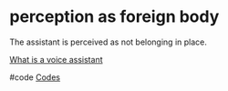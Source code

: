 # perception as foreign body
The assistant is perceived as not belonging in place.

[What is a voice assistant](output/themes/What%20is%20a%20voice%20assistant.md)

#code [Codes](output/codes/Codes.md)